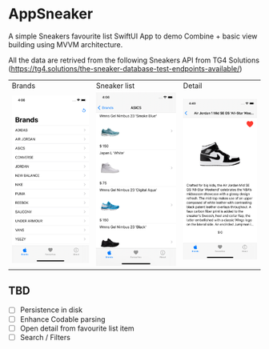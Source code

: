 # AppSneaker

A simple Sneakers favourite list SwiftUI App to demo Combine + basic view building using MVVM architecture. 

All the data are retrived from the following Sneakers API from TG4 Solutions (https://tg4.solutions/the-sneaker-database-test-endpoints-available/)


<table>
  <tr>
    <td>Brands</td>
    <td>Sneaker list</td>
    <td>Detail</td>
  </tr>
  <tr>
    <td><img src="Screenshots/Screenshot0.png"></td>
    <td><img src="Screenshots/Screenshot1.png"></td>
    <td><img src="Screenshots/Screenshot2.png"></td>
  </tr>
 </table>


 ## TBD
 - [ ] Persistence in disk 
 - [ ] Enhance Codable parsing 
 - [ ] Open detail from favourite list item
 - [ ] Search / Filters 